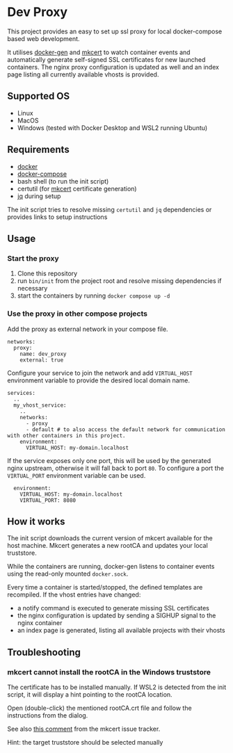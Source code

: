 Dev Proxy
=========

This project provides an easy to set up ssl proxy for local docker-compose based web development.

It utilises [docker-gen]() and [mkcert]() to watch container events and automatically generate self-signed SSL
certificates for new launched containers. The nginx proxy configuration is updated as well and an index page
listing all currently available vhosts is provided.

Supported OS
------------
- Linux
- MacOS
- Windows (tested with Docker Desktop and WSL2 running Ubuntu)

Requirements
------------
- [docker]()
- [docker-compose]()
- bash shell (to run the init script)
- certutil (for [mkcert]() certificate generation)
- [jq]() during setup

The init script tries to resolve missing `certutil` and `jq` dependencies or provides links to setup instructions

Usage
-----

### Start the proxy
1. Clone this repository
2. run `bin/init` from the project root and resolve missing dependencies if necessary
3. start the containers by running `docker compose up -d`

### Use the proxy in other compose projects
Add the proxy as external network in your compose file.
```
networks:
  proxy:
    name: dev_proxy
    external: true
```

Configure your service to join the network and add `VIRTUAL_HOST` environment variable
to provide the desired local domain name.

```
services:
  ..
  my_vhost_service:
    ..
    networks:
      - proxy
      - default # to also access the default network for communication with other containers in this project.
    environment:
      VIRTUAL_HOST: my-domain.localhost
```


If the service exposes only one port, this will be used by the generated nginx upstream,
otherwise it will fall back to port `80`. To configure a port the `VIRTUAL_PORT` environment variable can be used.
```
  environment:
    VIRTUAL_HOST: my-domain.localhost
    VIRTUAL_PORT: 8080
```

How it works
------------
The init script downloads the current version of mkcert available for the host machine.
Mkcert generates a new rootCA and updates your local truststore. 

While the containers are running, docker-gen listens to container events using the read-only mounted `docker.sock`.

Every time a container is started/stopped, the defined templates are recompiled. If the vhost entries have changed:
- a notify command is executed to generate missing SSL certificates
- the nginx configuration is updated by sending a SIGHUP signal to the nginx container 
- an index page is generated, listing all available projects with their vhosts

Troubleshooting
---------------
### mkcert cannot install the rootCA in the Windows truststore
The certificate has to be installed manually.
If WSL2 is detected from the init script, it will display a hint pointing to the rootCA location.

Open (double-click) the mentioned rootCA.crt file and follow the instructions from the dialog.

See also [this comment](https://github.com/FiloSottile/mkcert/issues/357#issuecomment-1466762021)
from the mkcert issue tracker. 

Hint: the target truststore should be selected manually
